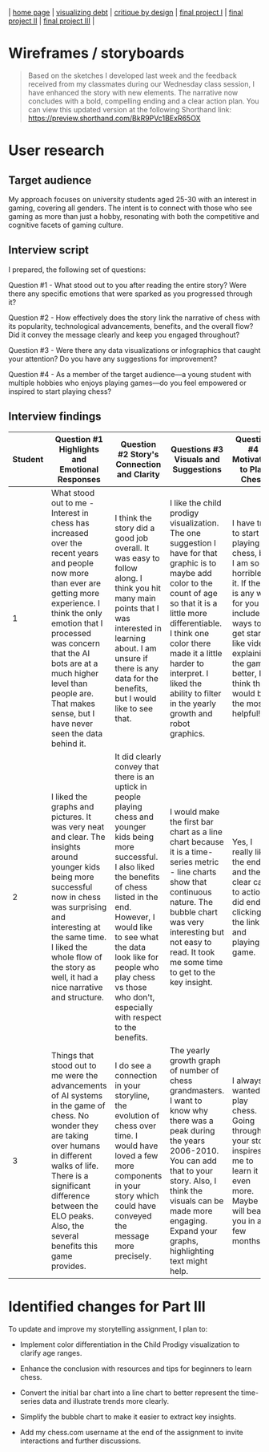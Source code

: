| [home page](https://cmustudent.github.io/tswd-portfolio-templates/) | [visualizing debt](visualizing-government-debt) | [critique by design](critique-by-design) | [final project I](final-project-part-one) | [final project II](final-project-part-two) | [final project III](final-project-part-three) |

# Wireframes / storyboards
> Based on the sketches I developed last week and the feedback received from my classmates during our Wednesday class session, I have enhanced the story with new elements. The narrative now concludes with a bold, compelling ending and a clear action plan. You can view this updated version at the following Shorthand link: https://preview.shorthand.com/BkR9PVc1BExR65OX

# User research 

## Target audience
My approach focuses on university students aged 25-30 with an interest in gaming, covering all genders. The intent is to connect with those who see gaming as more than just a hobby, resonating with both the competitive and cognitive facets of gaming culture.

## Interview script
I prepared, the following set of questions:

Question #1 - What stood out to you after reading the entire story? Were there any specific emotions that were sparked as you progressed through it?

Question #2 - How effectively does the story link the narrative of chess with its popularity, technological advancements, benefits, and the overall flow? Did it convey the message clearly and keep you engaged throughout?

Question #3 - Were there any data visualizations or infographics that caught your attention? Do you have any suggestions for improvement?

Question #4 - As a member of the target audience—a young student with multiple hobbies who enjoys playing games—do you feel empowered or inspired to start playing chess?

## Interview findings

| Student | Question #1 Highlights and Emotional Responses | Question #2 Story's Connection and Clarity | Questions #3 Visuals and Suggestions | Question #4 Motivation to Play Chess |
|---------|-----------------------------------|-------------------------------|-------------------------|-------------------------|
| 1       | What stood out to me - Interest in chess has increased over the recent years and people now more than ever are getting more experience. I think the only emotion that I processed was concern that the AI bots are at a much higher level than people are. That makes sense, but I have never seen the data behind it.  | I think the story did a good job overall. It was easy to follow along. I think you hit many main points that I was interested in learning about. I am unsure if there is any data for the benefits, but I would like to see that.  | I like the child prodigy visualization. The one suggestion I have for that graphic is to maybe add color to the count of age so that it is a little more differentiable. I think one color there made it a little harder to interpret. I liked the ability to filter in the yearly growth and robot graphics. | I have tried to start playing chess, but I am so horrible at it. If there is any way for you to include ways to get started like videos explaining the game better, I think that would be the most helpful!  |
| 2       | I liked the graphs and pictures. It was very neat and clear. The insights around younger kids being more successful now in chess was surprising and interesting at the same time. I liked the whole flow of the story as well, it had a nice narrative and structure. | It did clearly convey that there is an uptick in people playing chess and younger kids being more successful. I also liked the benefits of chess listed in the end. However, I would like to see what the data look like for people who play chess vs those who don't, especially with respect to the benefits. | I would make the first bar chart as a line chart because it is a time-series metric - line charts show that continuous nature. The bubble chart was very interesting but not easy to read. It took me some time to get to the key insight. | Yes, I really liked the ending and the clear call to action. I did end up clicking the link and playing a game. |
| 3       | Things that stood out to me were the advancements of AI systems in the game of chess. No wonder they are taking over humans in different walks of life. There is a significant difference between the ELO peaks. Also, the several benefits this game provides.   | I do see a connection in your storyline, the evolution of chess over time. I would have loved a few more components in your story which could have conveyed the message more precisely. | The yearly growth graph of number of chess grandmasters. I want to know why there was a peak during the years 2006-2010. You can add that to your story. Also, I think the visuals can be made more engaging. Expand your graphs, highlighting text might help. | I always wanted to play chess. Going through your story inspires me to learn it even more. Maybe I will beat you in a few months. |


# Identified changes for Part III
To update and improve my storytelling assignment, I plan to:

- Implement color differentiation in the Child Prodigy visualization to clarify age ranges.
  
- Enhance the conclusion with resources and tips for beginners to learn chess.
  
- Convert the initial bar chart into a line chart to better represent the time-series data and illustrate trends more clearly.
  
- Simplify the bubble chart to make it easier to extract key insights.
  
- Add my chess.com username at the end of the assignment to invite interactions and further discussions.

